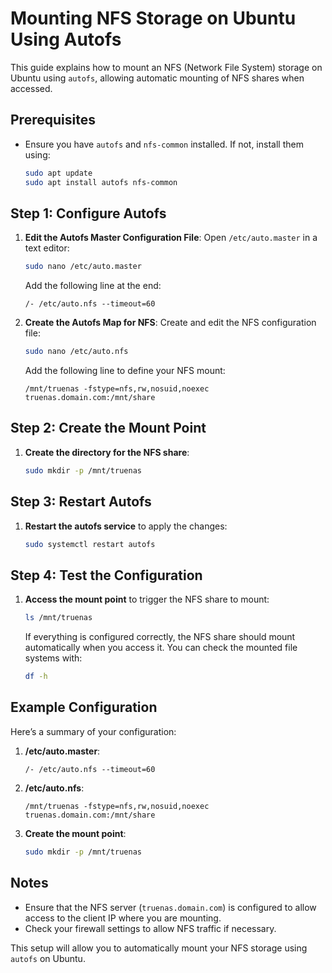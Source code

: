 
# Mounting NFS Storage on Ubuntu Using Autofs

This guide explains how to mount an NFS (Network File System) storage on Ubuntu using `autofs`, allowing automatic mounting of NFS shares when accessed.

## Prerequisites
- Ensure you have `autofs` and `nfs-common` installed. If not, install them using:
  ```bash
  sudo apt update
  sudo apt install autofs nfs-common
  ```

## Step 1: Configure Autofs
1. **Edit the Autofs Master Configuration File**:
   Open `/etc/auto.master` in a text editor:
   ```bash
   sudo nano /etc/auto.master
   ```
   Add the following line at the end:
   ```plaintext
   /- /etc/auto.nfs --timeout=60
   ```

2. **Create the Autofs Map for NFS**:
   Create and edit the NFS configuration file:
   ```bash
   sudo nano /etc/auto.nfs
   ```
   Add the following line to define your NFS mount:
   ```plaintext
   /mnt/truenas -fstype=nfs,rw,nosuid,noexec truenas.domain.com:/mnt/share
   ```

## Step 2: Create the Mount Point
1. **Create the directory for the NFS share**:
   ```bash
   sudo mkdir -p /mnt/truenas
   ```

## Step 3: Restart Autofs
1. **Restart the autofs service** to apply the changes:
   ```bash
   sudo systemctl restart autofs
   ```

## Step 4: Test the Configuration
1. **Access the mount point** to trigger the NFS share to mount:
   ```bash
   ls /mnt/truenas
   ```

   If everything is configured correctly, the NFS share should mount automatically when you access it. You can check the mounted file systems with:
   ```bash
   df -h
   ```

## Example Configuration
Here’s a summary of your configuration:

1. **/etc/auto.master**:
   ```plaintext
   /- /etc/auto.nfs --timeout=60
   ```

2. **/etc/auto.nfs**:
   ```plaintext
   /mnt/truenas -fstype=nfs,rw,nosuid,noexec truenas.domain.com:/mnt/share
   ```

3. **Create the mount point**:
   ```bash
   sudo mkdir -p /mnt/truenas
   ```

## Notes
- Ensure that the NFS server (`truenas.domain.com`) is configured to allow access to the client IP where you are mounting.
- Check your firewall settings to allow NFS traffic if necessary.

This setup will allow you to automatically mount your NFS storage using `autofs` on Ubuntu.
